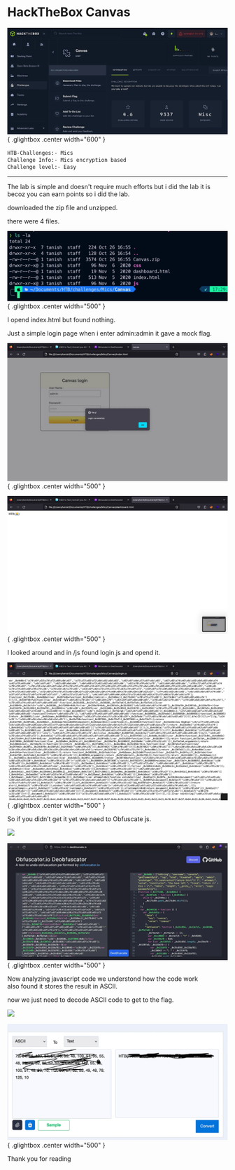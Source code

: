 # HackTheBox Canvas

![Open Lightbox](../assets/Canvas1.webp){ .glightbox .center width="600" }

```
HTB-Challenges:- Mics  
Challenge Info:- Mics encryption based  
Challenge level:- Easy
```

---
The lab is simple and doesn't require much efforts but i did the lab it is becoz you can earn points so i did the lab.

downloaded the zip file and unzipped.

there were 4 files.


![Open Lightbox](../assets/Canvas2.webp){ .glightbox .center width="500" }

I opend index.html but found nothing.

Just a simple login page when i enter admin:admin it gave a mock flag.

![Open Lightbox](../assets/Canvas3.webp){ .glightbox .center width="500" }

![Open Lightbox](../assets/Canvas4.webp){ .glightbox .center width="500" }

I looked around and in /js found login.js and opend it.

![Open Lightbox](../assets/Canvas5.webp){ .glightbox .center width="500" }

So if you didn’t get it yet we need to Obfuscate js.

![](https://cdn-images-1.medium.com/max/800/1*YKnZyPm86n7556LlDvA2pg.png)

![Open Lightbox](../assets/Canvas6.webp){ .glightbox .center width="500" }

Now analyzing javascript code we understond how the code work  
also found it stores the result in ASCII.

now we just need to decode ASCII code to get to the flag.

![](https://cdn-images-1.medium.com/max/800/1*CPs1erNINMiBHAvF19vJmQ.png)

![Open Lightbox](../assets/Canvas7.webp){ .glightbox .center width="500" }

Thank you for reading
